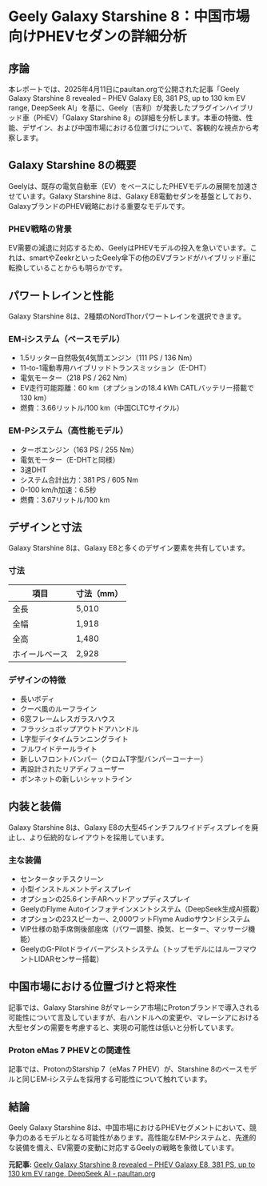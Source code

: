# Geely Galaxy Starshine 8：中国市場向けPHEVセダンの詳細分析

## 序論

本レポートでは、2025年4月11日にpaultan.orgで公開された記事「Geely Galaxy Starshine 8 revealed – PHEV Galaxy E8, 381 PS, up to 130 km EV range, DeepSeek AI」を基に、Geely（吉利）が発表したプラグインハイブリッド車（PHEV）「Galaxy Starshine 8」の詳細を分析します。本車の特徴、性能、デザイン、および中国市場における位置づけについて、客観的な視点から考察します。

## Galaxy Starshine 8の概要

Geelyは、既存の電気自動車（EV）をベースにしたPHEVモデルの展開を加速させています。Galaxy Starshine 8は、Galaxy E8電動セダンを基盤としており、GalaxyブランドのPHEV戦略における重要なモデルです。

### PHEV戦略の背景

EV需要の減退に対応するため、GeelyはPHEVモデルの投入を急いでいます。これは、smartやZeekrといったGeely傘下の他のEVブランドがハイブリッド車に転換していることからも明らかです。

## パワートレインと性能

Galaxy Starshine 8は、2種類のNordThorパワートレインを選択できます。

### EM-iシステム（ベースモデル）

* 1.5リッター自然吸気4気筒エンジン（111 PS / 136 Nm）
* 11-to-1電動専用ハイブリッドトランスミッション（E-DHT）
* 電気モーター（218 PS / 262 Nm）
* EV走行可能距離：60 km（オプションの18.4 kWh CATLバッテリー搭載で130 km）
* 燃費：3.66リットル/100 km（中国CLTCサイクル）

### EM-Pシステム（高性能モデル）

* ターボエンジン（163 PS / 255 Nm）
* 電気モーター（E-DHTと同様）
* 3速DHT
* システム合計出力：381 PS / 605 Nm
* 0-100 km/h加速：6.5秒
* 燃費：3.67リットル/100 km

## デザインと寸法

Galaxy Starshine 8は、Galaxy E8と多くのデザイン要素を共有しています。

### 寸法

| 項目 | 寸法（mm） |
| ---------- | ---------- |
| 全長 | 5,010 |
| 全幅 | 1,918 |
| 全高 | 1,480 |
| ホイールベース | 2,928 |

### デザインの特徴

* 長いボディ
* クーペ風のルーフライン
* 6窓フレームレスガラスハウス
* フラッシュポップアウトドアハンドル
* L字型デイタイムランニングライト
* フルワイドテールライト
* 新しいフロントバンパー（クロムT字型バンパーコーナー）
* 再設計されたリアディフューザー
* ボンネットの新しいシャットライン

## 内装と装備

Galaxy Starshine 8は、Galaxy E8の大型45インチフルワイドディスプレイを廃止し、より伝統的なレイアウトを採用しています。

### 主な装備

* センタータッチスクリーン
* 小型インストルメントディスプレイ
* オプションの25.6インチARヘッドアップディスプレイ
* GeelyのFlyme Autoインフォテインメントシステム（DeepSeek生成AI搭載）
* オプションの23スピーカー、2,000ワットFlyme Audioサウンドシステム
* VIP仕様の助手席側後部座席（パワー調整、換気、ヒーター、マッサージ機能）
* GeelyのG-Pilotドライバーアシストシステム（トップモデルにはルーフマウントLIDARセンサー搭載）

## 中国市場における位置づけと将来性

記事では、Galaxy Starshine 8がマレーシア市場にProtonブランドで導入される可能性について言及していますが、右ハンドルへの変更や、マレーシアにおける大型セダンの需要を考慮すると、実現の可能性は低いと分析しています。

### Proton eMas 7 PHEVとの関連性

記事では、ProtonのStarship 7（eMas 7 PHEV）が、Starshine 8のベースモデルと同じEM-iシステムを採用する可能性について触れています。

## 結論

Geely Galaxy Starshine 8は、中国市場におけるPHEVセグメントにおいて、競争力のあるモデルとなる可能性があります。高性能なEM-Pシステムと、先進的な装備を備え、EV需要の変動に対応するGeelyの戦略を象徴しています。


**元記事:** [Geely Galaxy Starshine 8 revealed – PHEV Galaxy E8, 381 PS, up to 130 km EV range, DeepSeek AI - paultan.org](https://paultan.org/2025/04/11/geely-galaxy-starshine-8-revealed-phev-galaxy-e8-381-ps-up-to-130-km-ev-range-deepseek-ai/)